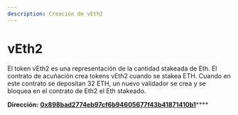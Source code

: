 ```yaml
---
description: Creación de vEth2
---
```


# vEth2

El token vEth2 es una representación de la cantidad stakeada de Eth. El contrato de acuñación crea tokens vEth2 cuando se stakea ETH. Cuando en este contrato se depositan 32 ETH, un nuevo validador se crea y se bloquea en el contrato de Eth2 el Eth stakeado.

**Dirección:** [**0x898bad2774eb97cf6b94605677f43b41871410b1**](https://etherscan.io/token/0x898bad2774eb97cf6b94605677f43b41871410b1)\*\*\*\*

